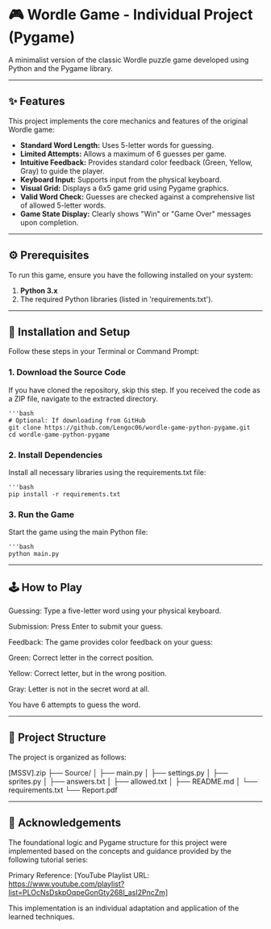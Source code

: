 # 🎮 Wordle Game - Individual Project (Pygame)

A minimalist version of the classic Wordle puzzle game developed using Python and the Pygame library.

---

## ✨ Features

This project implements the core mechanics and features of the original Wordle game:

* **Standard Word Length:** Uses 5-letter words for guessing.
* **Limited Attempts:** Allows a maximum of 6 guesses per game.
* **Intuitive Feedback:** Provides standard color feedback (Green, Yellow, Gray) to guide the player.
* **Keyboard Input:** Supports input from the physical keyboard.
* **Visual Grid:** Displays a 6x5 game grid using Pygame graphics.
* **Valid Word Check:** Guesses are checked against a comprehensive list of allowed 5-letter words.
* **Game State Display:** Clearly shows "Win" or "Game Over" messages upon completion.

---

## ⚙️ Prerequisites

To run this game, ensure you have the following installed on your system:

1. **Python 3.x**
2. The required Python libraries (listed in 'requirements.txt').

---

## 🚀 Installation and Setup

Follow these steps in your Terminal or Command Prompt:

### 1. Download the Source Code

If you have cloned the repository, skip this step. If you received the code as a ZIP file, navigate to the extracted directory.

    '''bash
    # Optional: If downloading from GitHub
    git clone https://github.com/Lengoc06/wordle-game-python-pygame.git
    cd wordle-game-python-pygame

### 2. Install Dependencies

Install all necessary libraries using the requirements.txt file:

    '''bash
    pip install -r requirements.txt

### 3. Run the Game

Start the game using the main Python file:

    '''bash
    python main.py

---

## 🕹️ How to Play

Guessing: Type a five-letter word using your physical keyboard.

Submission: Press Enter to submit your guess.

Feedback: The game provides color feedback on your guess:

Green: Correct letter in the correct position.

Yellow: Correct letter, but in the wrong position.

Gray: Letter is not in the secret word at all.

You have 6 attempts to guess the word.

---

## 📂 Project Structure

The project is organized as follows:

[MSSV].zip
├── Source/
│ ├── main.py
│ ├── settings.py
│ ├── sprites.py
│ ├── answers.txt
│ ├── allowed.txt
│ ├── README.md
│ └── requirements.txt
└── Report.pdf

---

## 🙏 Acknowledgements
The foundational logic and Pygame structure for this project were implemented based on the concepts and guidance provided by the following tutorial series:

Primary Reference: [YouTube Playlist URL: https://www.youtube.com/playlist?list=PLOcNsDskpOqpeGonGty268I_asI2PncZm]

This implementation is an individual adaptation and application of the learned techniques.